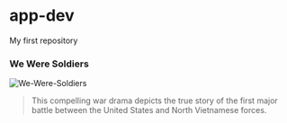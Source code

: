 # app-dev
My first repository
### We Were Soldiers
![We-Were-Soldiers](https://www.google.com/url?sa=i&url=https%3A%2F%2Fwww.themoviedb.org%2Fmovie%2F10590-we-were-soldiers%2Fimages%2Fposters&psig=AOvVaw32MsGKrFdlfjiD-PZiS0OW&ust=1702298927333000&source=images&cd=vfe&opi=89978449&ved=0CBAQjRxqFwoTCNCuj-rzhIMDFQAAAAAdAAAAABAD)
>This compelling war drama depicts the true story of the first major battle between the United States and North Vietnamese forces.
